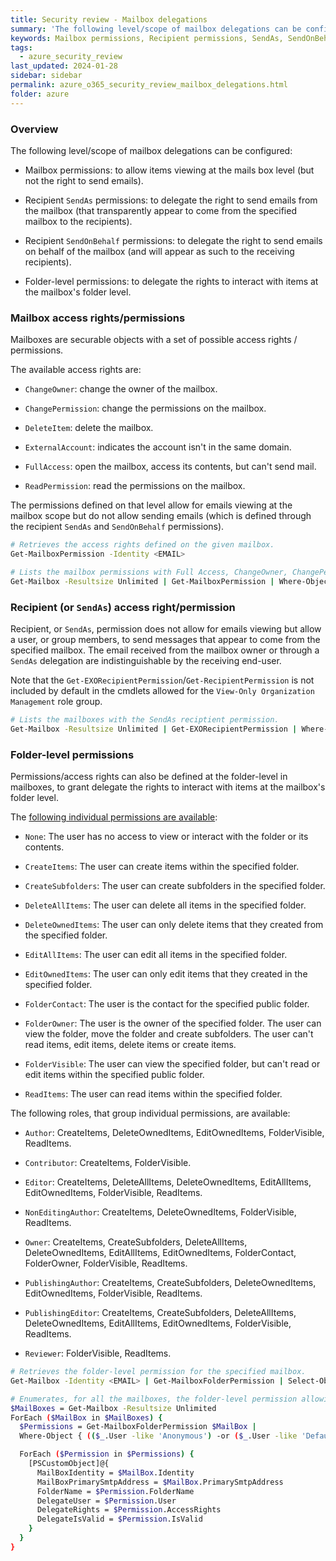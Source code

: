 ```yaml
---
title: Security review - Mailbox delegations
summary: 'The following level/scope of mailbox delegations can be configured:\n\n - Mailbox permissions: to allow items viewing at the mails box level (but not the right to send emails).\n\n - Recipient SendAs permissions: to delegate the right to send emails from the mailbox (that transparently appear to come from the specified mailbox to the recipients).\n\n - Recipient SendOnBehalf permissions: to delegate the right to send emails on behalf of the mailbox (and will appear as such to the receiving recipients).\n\n - Folder-level permissions: to delegate the rights to interact with items at the mailboxes folder level.'
keywords: Mailbox permissions, Recipient permissions, SendAs, SendOnBehalf, Folder-level permissions, ChangeOwner, ChangePermission, DeleteItem, ExternalAccount, FullAccess, ReadPermission
tags:
  - azure_security_review
last_updated: 2024-01-28
sidebar: sidebar
permalink: azure_o365_security_review_mailbox_delegations.html
folder: azure
---
```


### Overview

The following level/scope of mailbox delegations can be configured:

  - Mailbox permissions: to allow items viewing at the mails
    box level (but not the right to send emails).

  - Recipient `SendAs` permissions: to delegate the right to send emails from
    the mailbox (that transparently appear to come from the specified mailbox
    to the recipients).

  - Recipient `SendOnBehalf` permissions: to delegate the right to send emails
    on behalf of the mailbox (and will appear as such to the receiving
    recipients).

  - Folder-level permissions: to delegate the rights to interact with items at
    the mailbox's folder level.

### Mailbox access rights/permissions

Mailboxes are securable objects with a set of possible access rights /
permissions.

The available access rights are:

  - `ChangeOwner`: change the owner of the mailbox.

  - `ChangePermission`: change the permissions on the mailbox.

  - `DeleteItem`: delete the mailbox.

  - `ExternalAccount`: indicates the account isn't in the same domain.

  - `FullAccess`: open the mailbox, access its contents, but can't send mail.

  - `ReadPermission`: read the permissions on the mailbox.

The permissions defined on that level allow for emails viewing at the mailbox
scope but do not allow sending emails (which is defined through the recipient
`SendAs` and `SendOnBehalf` permissions).

```bash
# Retrieves the access rights defined on the given mailbox.
Get-MailboxPermission -Identity <EMAIL>

# Lists the mailbox permissions with Full Access, ChangeOwner, ChangePermission, or ExternalAccount access rights.
Get-Mailbox -Resultsize Unlimited | Get-MailboxPermission | Where-Object { ($_.Accessrights -like "FullAccess" -or $_.Accessrights -like "ChangeOwner" -or $_.Accessrights -like "ChangePermission" -or $_.Accessrights -like "ExternalAccount") } | Format-List
```

### Recipient (or `SendAs`) access right/permission

Recipient, or `SendAs`, permission does not allow for emails viewing but
allow a user, or group members, to send messages that appear to come from the
specified mailbox. The email received from the mailbox owner or through a
`SendAs` delegation are indistinguishable by the receiving end-user.

Note that the `Get-EXORecipientPermission`/`Get-RecipientPermission` is not
included by default in the cmdlets allowed for the
`View-Only Organization Management` role group.

```bash
# Lists the mailboxes with the SendAs reciptient permission.
Get-Mailbox -Resultsize Unlimited | Get-EXORecipientPermission | Where-Object { ($_.Accessrights -like "SendAs") }
```

### Folder-level permissions

Permissions/access rights can also be defined at the folder-level in
mailboxes, to grant delegate the rights to interact with items at the
mailbox's folder level.

The [following individual permissions are available](https://learn.microsoft.com/en-us/powershell/module/exchange/add-mailboxfolderpermission):

  - `None`: The user has no access to view or interact with the folder or its
    contents.

  - `CreateItems`: The user can create items within the specified folder.

  - `CreateSubfolders`: The user can create subfolders in the specified folder.

  - `DeleteAllItems`: The user can delete all items in the specified folder.

  - `DeleteOwnedItems`: The user can only delete items that they created from
    the specified folder.

  - `EditAllItems`: The user can edit all items in the specified folder.

  - `EditOwnedItems`: The user can only edit items that they created in the
    specified folder.

  - `FolderContact`: The user is the contact for the specified public folder.

  - `FolderOwner`: The user is the owner of the specified folder. The user can
    view the folder, move the folder and create subfolders. The user can't read
    items, edit items, delete items or create items.

  - `FolderVisible`: The user can view the specified folder, but can't read or
    edit items within the specified public folder.

  - `ReadItems`: The user can read items within the specified folder.

The following roles, that group individual permissions, are available:

  - `Author`: CreateItems, DeleteOwnedItems, EditOwnedItems, FolderVisible,
    ReadItems.

  - `Contributor`: CreateItems, FolderVisible.

  - `Editor`: CreateItems, DeleteAllItems, DeleteOwnedItems, EditAllItems,
    EditOwnedItems, FolderVisible, ReadItems.

  - `NonEditingAuthor`: CreateItems, DeleteOwnedItems, FolderVisible,
    ReadItems.

  - `Owner`: CreateItems, CreateSubfolders, DeleteAllItems, DeleteOwnedItems,
    EditAllItems, EditOwnedItems, FolderContact, FolderOwner, FolderVisible,
    ReadItems.

  - `PublishingAuthor`: CreateItems, CreateSubfolders, DeleteOwnedItems,
    EditOwnedItems, FolderVisible, ReadItems.

  - `PublishingEditor`: CreateItems, CreateSubfolders, DeleteAllItems,
    DeleteOwnedItems, EditAllItems, EditOwnedItems, FolderVisible, ReadItems.

  - `Reviewer`: FolderVisible, ReadItems.

```bash
# Retrieves the folder-level permission for the specified mailbox.
Get-Mailbox -Identity <EMAIL> | Get-MailboxFolderPermission | Select-Object *

# Enumerates, for all the mailboxes, the folder-level permission allowing access to Anonymous or Default.
$MailBoxes = Get-Mailbox -Resultsize Unlimited
ForEach ($MailBox in $MailBoxes) {
  $Permissions = Get-MailboxFolderPermission $MailBox |
  Where-Object { (($_.User -like 'Anonymous') -or ($_.User -like 'Default')) -and $_.AccessRights -ne 'None' }

  ForEach ($Permission in $Permissions) {
    [PSCustomObject]@{
      MailBoxIdentity = $MailBox.Identity
      MailBoxPrimarySmtpAddress = $MailBox.PrimarySmtpAddress
      FolderName = $Permission.FolderName
      DelegateUser = $Permission.User
      DelegateRights = $Permission.AccessRights
      DelegateIsValid = $Permission.IsValid
    }
  }
}
```
